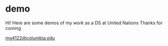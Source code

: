 # demo

Hi! Here are some demos of my work as a DS at United Nations
Thanks for coming

mg4122@columbia.edu
